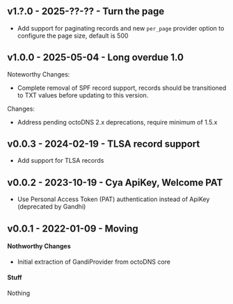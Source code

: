 ## v1.?.0 - 2025-??-?? - Turn the page

* Add support for paginating records and new `per_page` provider option to
  configure the page size, default is 500

## v1.0.0 - 2025-05-04 - Long overdue 1.0

Noteworthy Changes:

* Complete removal of SPF record support, records should be transitioned to TXT
  values before updating to this version.

Changes:

* Address pending octoDNS 2.x deprecations, require minimum of 1.5.x

## v0.0.3 - 2024-02-19 - TLSA record support

- Add support for TLSA records

## v0.0.2 - 2023-10-19 - Cya ApiKey, Welcome PAT

- Use Personal Access Token (PAT) authentication instead of ApiKey (deprecated by Gandhi)

## v0.0.1 - 2022-01-09 - Moving

#### Nothworthy Changes

* Initial extraction of GandiProvider from octoDNS core

#### Stuff

Nothing
